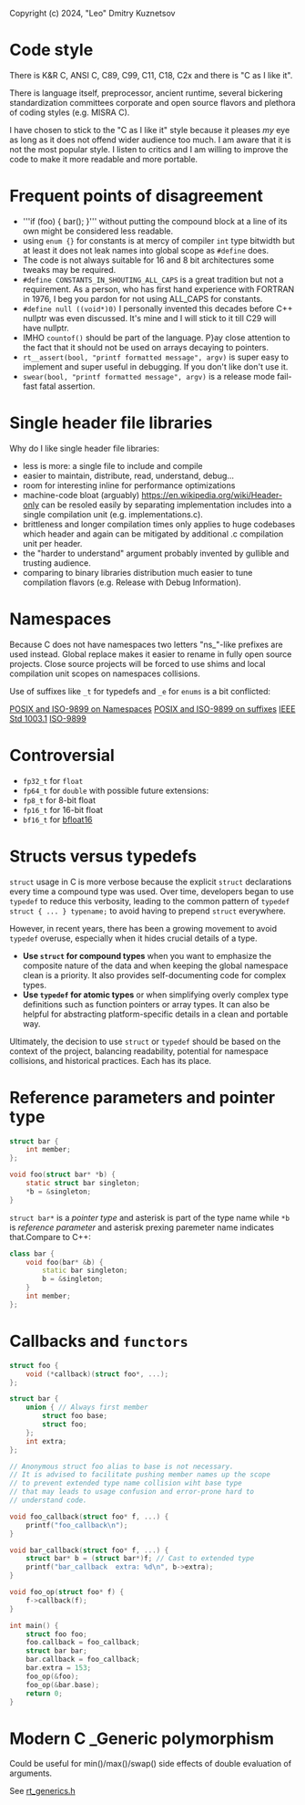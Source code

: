 Copyright (c) 2024, "Leo" Dmitry Kuznetsov

# Code style

There is K&R C, ANSI C, C89, C99, C11, C18, C2x and there is "C as I like it".

There is language itself, preprocessor, ancient runtime, several bickering
standardization committees corporate and open source flavors and plethora of
coding styles (e.g. MISRA C).

I have chosen to stick to the "C as I like it" style because it pleases _my_
eye as long as it does not offend wider audience too much. I am aware that
it is not the most popular style. I listen to critics and I am willing to
improve the code to make it more readable and more portable.

# Frequent points of disagreement

* '''if (foo) { bar(); }''' without putting the compound block at a line 
  of its own might be considered less readable.
* using ```enum {}``` for constants is at mercy of compiler ```int``` type
  bitwidth but at least it does not leak names into global
  scope as ```#define``` does.
* The code is not always suitable for 16 and 8 bit architectures some tweaks 
  may be required.
* ```#define CONSTANTS_IN_SHOUTING_ALL_CAPS``` is a great tradition but not
  a requirement. As a person, who has first hand experience with FORTRAN
  in 1976, I beg you pardon for not using ALL_CAPS for constants.
* ```#define null ((void*)0)``` I personally invented this decades before C++
  nullptr was even discussed. It's mine and I will stick to it till C29 will
  have nullptr.
* IMHO ```countof()``` should be part of the language. P}ay close attention
  to the fact that it should not be used on arrays decaying to pointers.
* ```rt__assert(bool, "printf formatted message", argv)``` is super easy to
  implement and super useful in debugging. If you don't like don't use it.
* ```swear(bool, "printf formatted message", argv)``` is a release mode
  fail-fast fatal assertion.

# Single header file libraries

Why do I like single header file libraries:

* less is more: a single file to include and compile
* easier to maintain, distribute, read, understand, debug...
* room for interesting inline for performance optimizations
* machine-code bloat (arguably) 
  https://en.wikipedia.org/wiki/Header-only
  can be resoled easily by separating implementation includes
  into a single compilation unit (e.g. implementations.c).
* brittleness and longer compilation times only applies to 
  huge codebases which header and again can be mitigated by
  additional .c compilation unit per header.
* the "harder to understand" argument probably invented by
  gullible and trusting audience.
* comparing to binary libraries distribution much easier
  to tune compilation flavors (e.g. Release with Debug Information).

# Namespaces

Because C does not have namespaces two letters "ns_"-like prefixes
are used instead. Global replace makes it easier to rename in
fully open source projects. Close source projects will be forced
to use shims and local compilation unit scopes on namespaces 
collisions.

Use of suffixes like `_t` for typedefs and `_e` for `enums` is a bit conflicted:

[POSIX and ISO-9899 on Namespaces](https://stackoverflow.com/q/37369400/665792)
[POSIX and ISO-9899 on suffixes](https://stackoverflow.com/a/56936803/665792)
[IEEE Std 1003.1](https://pubs.opengroup.org/onlinepubs/009695399/xrat/xsh_chap02.html)
[ISO-9899](https://stackoverflow.com/questions/56935852/does-the-iso-9899-standard-has-reserved-any-use-of-the-t-suffix-for-identifiers)

# Controversial

* `fp32_t` for `float`
* `fp64_t` for `double`
with possible future extensions:
* `fp8_t`  for 8-bit float
* `fp16_t` for 16-bit float
* `bf16_t` for [bfloat16](https://en.wikipedia.org/wiki/Bfloat16_floating-point_format) 

# Structs versus typedefs

`struct` usage in C is more verbose because the explicit `struct` 
declarations every time a compound type was used. 
Over time, developers began to use `typedef` to reduce this verbosity, 
leading to the common pattern of `typedef struct { ... } typename;` 
to avoid having to prepend `struct` everywhere.

However, in recent years, there has been a growing movement to avoid 
`typedef` overuse, especially when it hides crucial details of a type.

- **Use `struct` for compound types** when you want to emphasize the 
  composite nature of the data and when keeping the global namespace 
  clean is a priority. It also provides self-documenting code for 
  complex types.
- **Use `typedef` for atomic types** or when simplifying overly 
  complex type definitions such as function pointers or array types.
  It can also be helpful for abstracting platform-specific details 
  in a clean and portable way.

Ultimately, the decision to use `struct` or `typedef` should be based 
on the context of the project, balancing readability, potential for 
namespace collisions, and historical practices. Each has its place.

# Reference parameters and pointer type

```c
struct bar {
    int member;
};

void foo(struct bar* *b) {
    static struct bar singleton;
    *b = &singleton;
}
```

`struct bar*` is a _pointer type_ and asterisk is part of the type name
while `*b` is _reference parameter_ and asterisk prexing paremeter name
indicates that.Compare to C++:

```c++
class bar {
    void foo(bar* &b) {
        static bar singleton;
        b = &singleton;
    }
    int member;
};
```

# Callbacks and `functors`

```c
struct foo {
    void (*callback)(struct foo*, ...);
};

struct bar {
    union { // Always first member
        struct foo base;
        struct foo;
    };
    int extra;
};

// Anonymous struct foo alias to base is not necessary.
// It is advised to facilitate pushing member names up the scope
// to prevent extended type name collision wiht base type
// that may leads to usage confusion and error-prone hard to 
// understand code.

void foo_callback(struct foo* f, ...) {
    printf("foo_callback\n");
}

void bar_callback(struct foo* f, ...) {
    struct bar* b = (struct bar*)f; // Cast to extended type
    printf("bar_callback  extra: %d\n", b->extra);
}

void foo_op(struct foo* f) {
    f->callback(f);
}

int main() {
    struct foo foo;
    foo.callback = foo_callback;
    struct bar bar;
    bar.callback = foo_callback;
    bar.extra = 153;
    foo_op(&foo);
    foo_op(&bar.base);
    return 0;
}
```

# Modern C _Generic polymorphism

Could be useful for min()/max()/swap() side effects of double evaluation of arguments.

See [rt_generics.h](rt_generics.h)
